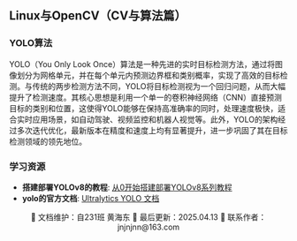 ## Linux与OpenCV（CV与算法篇）

### YOLO算法

YOLO（You Only Look Once）算法是一种先进的实时目标检测方法，通过将图像划分为网格单元，并在每个单元内预测边界框和类别概率，实现了高效的目标检测。与传统的两步检测方法不同，YOLO将目标检测视为一个回归问题，从而大幅提升了检测速度。其核心思想是利用一个单一的卷积神经网络（CNN）直接预测目标的类别和位置，这使得YOLO能够在保持高准确率的同时，处理速度极快，适合实时应用场景，如自动驾驶、视频监控和机器人视觉等。此外，YOLO的架构经过多次迭代优化，最新版本在精度和速度上均有显著提升，进一步巩固了其在目标检测领域的领先地位。

### 学习资源

- **搭建部署YOLOv8的教程**: [从0开始搭建部署YOLOv8系列教程](https://www.bilibili.com/video/BV1qtHeeMEnC/?share_source=copy_web&vd_source=d1ac1cf47f7200c9e192c32b7af1fc41)
- **yolo的官方文档**: [Ultralytics YOLO 文档](https://docs.ultralytics.com/zh)

<div align="center">
🎨 文档维护：自231班 黄海东 
📅 最后更新：2025.04.13  
📧 联系作者：jnjnjnn@163.com
</div>